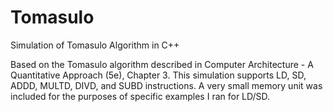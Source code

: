# Tomasulo
Simulation of Tomasulo Algorithm in C++ 

Based on the Tomasulo algorithm described in Computer Architecture - A Quantitative Approach (5e), Chapter 3. This simulation supports LD, SD, ADDD, MULTD, DIVD, and SUBD instructions. A very small memory unit was included for the purposes of specific examples I ran for LD/SD. 
